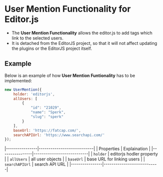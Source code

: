 # User Mention Functionality for Editor.js

- The **User Mention Functionality** allows the editor.js to add tags which link to
the selected users.
- It is detached from the EditorJS project, so that it will not affect updating the plugins or the 
EditorJS project itself.

## Example

Below is an example of how **User Mention Funtionality** has to be implemented:

```javascript
new UserMention({
    holder: 'editorjs',
    allUsers: [
        {
            "id": "21029",
            "name": "Sperk",
            "slug": "sperk"
        }
    ],
    baseUrl: 'https://fatcap.com/', 
    searchAPIUrl: 'https://www.searchapi.com/'
});
```
|----------------|----------------------------|
| Properties     | Explaination               | 
|----------------|----------------------------|
| `holder`       | editorjs hodler property   |
| `allUsers`     | all user objects           |
| `baseUrl`      | base URL for linking users |
| `searchAPIUrl` | search API URL             |
|----------------|----------------------------|